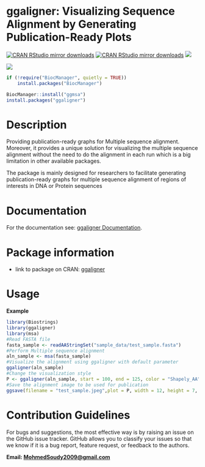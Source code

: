 # ggaligner: Visualizing Sequence Alignment by Generating Publication-Ready Plots

[![CRAN RStudio mirror downloads](https://cranlogs.r-pkg.org/badges/grand-total/ggaligner?color=blue)](https://CRAN.R-project.org/package=ggaligner) 
[![CRAN RStudio mirror downloads](https://cranlogs.r-pkg.org/badges/ggaligner)](https://CRAN.R-project.org/package=ggaligner) 
[![](https://www.r-pkg.org/badges/version/ggaligner?color=green)](https://CRAN.R-project.org/package=ggaligner) 

![](https://i.ibb.co/B44Z9dt/test-sample-P-v1.jpg)

```R
if (!require("BiocManager", quietly = TRUE))
    install.packages("BiocManager")

BiocManager::install("ggmsa")
install.packages("ggaligner")
```

# Description

Providing publication-ready graphs for Multiple sequence alignment. Moreover, it provides a unique solution for visualizing the multiple sequence alignment without the need to do the alignment in each run which is a big limitation in other available packages.

The package is mainly designed for researchers to facilitate generating publication-ready graphs for multiple sequence alignment of regions of interests in DNA or Protein sequences

# Documentation

For the documentation see: [ggaligner Documentation](https://cran.r-project.org/web/packages/ggaligner/index.html).

# Package information

- link to package on CRAN: [ggaligner](https://cran.r-project.org/package=ggaligner)

# Usage

**Example**

```R
library(Biostrings)
library(ggaligner)
library(msa)
#Read FASTA file
fasta_sample <- readAAStringSet("sample_data/test_sample.fasta")
#Perform Multiple sequence alignment 
aln_sample <- msa(fasta_sample)
#Visualize the alignment using ggaligner with default parameter
ggaligner(aln_sample)
#Change the visualization style
P <- ggaligner(aln_sample, start = 100, end = 125, color = "Shapely_AA", font = "TimesNewRoman")
#Save the alignment image to be used for publication 
ggsave(filename = "test_sample.jpeg",plot = P, width = 12, height = 7, dpi = 600)
```

# Contribution Guidelines

For bugs and suggestions, the most effective way is by raising an issue on the GitHub issue tracker. GitHub allows you to classify your issues so that we know if it is a bug report, feature request, or feedback to the authors.

**Email: MohmedSoudy2009@gmail.com**